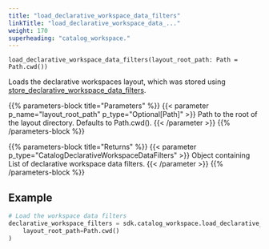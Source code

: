 ```yaml
---
title: "load_declarative_workspace_data_filters"
linkTitle: "load_declarative_workspace_data_..."
weight: 170
superheading: "catalog_workspace."
---
```




``load_declarative_workspace_data_filters(layout_root_path: Path = Path.cwd())``

Loads the declarative workspaces layout, which was stored using [store_declarative_workspace_data_filters](../store_declarative_workspace_data_filters/).

{{% parameters-block  title="Parameters" %}}
{{< parameter p_name="layout_root_path" p_type="Optional[Path]" >}}
Path to the root of the layout directory. Defaults to Path.cwd().
{{< /parameter >}}
{{% /parameters-block %}}

{{% parameters-block title="Returns" %}}
{{< parameter p_type="CatalogDeclarativeWorkspaceDataFilters" >}}
Object containing List of declarative workspace data filters.
{{< /parameter >}}
{{% /parameters-block %}}

## Example

```Python
# Load the workspace data filters
declarative_workspace_filters = sdk.catalog_workspace.load_declarative_workspace_data_filters(
    layout_root_path=Path.cwd()
)
```
